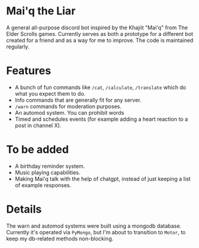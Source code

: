 # Mai'q the Liar

A general all-purpose discord bot inspired by the Khajiit "Mai'q" from The Elder Scrolls games. Currently serves as both a prototype for a different bot created for a friend and as a way for me to improve. The code is maintained regularly.

# Features
- A bunch of fun commands like `/cat`, `/calculate`, `/translate` which do what you expect them to do.
- Info commands that are generally fit for any server.
- `/warn` commands for moderation purposes.
- An automod system. You can prohibit words 
- Timed and schedules events (for example adding a heart reaction to a post in channel X).

# To be added
- A birthday reminder system.
- Music playing capabilities.
- Making Mai'q talk with the help of chatgpt, instead of just keeping a list of example responses.

# Details
The warn and automod systems were built using a mongodb database. Currently it's operated via `PyMongo`, but I'm about to transition to `Motor`, to keep my db-related methods non-blocking. 
